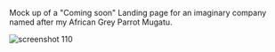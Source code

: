 Mock up of a "Coming soon" Landing page for an imaginary company named after my African Grey Parrot Mugatu.

![screenshot 110](https://user-images.githubusercontent.com/28616709/39843906-3178fcb0-53a2-11e8-88c5-af5fbc090b0c.png)
